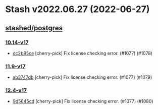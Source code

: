 # Stash v2022.06.27 (2022-06-27)


## [stashed/postgres](https://github.com/stashed/postgres)

### [10.14-v17](https://github.com/stashed/postgres/releases/tag/10.14-v17)

- [dc2b85ce](https://github.com/stashed/postgres/commit/dc2b85ce) [cherry-pick] Fix license checking error. (#1077) (#1078)


### [11.9-v17](https://github.com/stashed/postgres/releases/tag/11.9-v17)

- [ab3747db](https://github.com/stashed/postgres/commit/ab3747db) [cherry-pick] Fix license checking error. (#1077) (#1079)


### [12.4-v17](https://github.com/stashed/postgres/releases/tag/12.4-v17)

- [9d5645cd](https://github.com/stashed/postgres/commit/9d5645cd) [cherry-pick] Fix license checking error. (#1077) (#1080)



